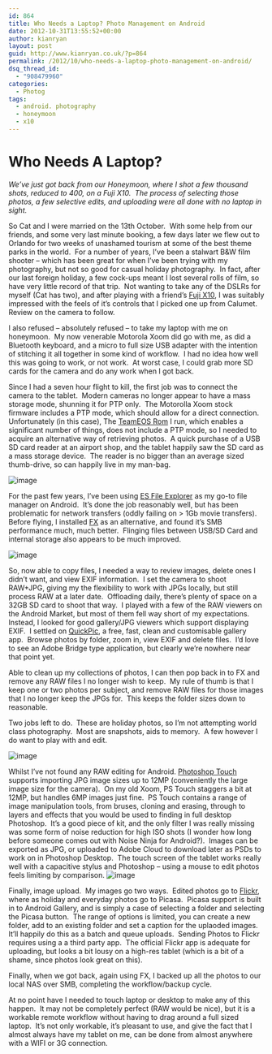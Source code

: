 ```yaml
---
id: 864
title: Who Needs a Laptop? Photo Management on Android
date: 2012-10-31T13:55:52+00:00
author: kianryan
layout: post
guid: http://www.kianryan.co.uk/?p=864
permalink: /2012/10/who-needs-a-laptop-photo-management-on-android/
dsq_thread_id:
  - "908479960"
categories:
  - Photog
tags:
  - android. photography
  - honeymoon
  - x10
---
```

# Who Needs A Laptop?

_We&#8217;ve just got back from our Honeymoon, where I shot a few thousand shots, reduced to 400, on a Fuji X10.  The process of selecting those photos, a few selective edits, and uploading were all done with no laptop in sight._

So Cat and I were married on the 13th October.  With some help from our friends, and some very last minute booking, a few days later we flew out to Orlando for two weeks of unashamed tourism at some of the best theme parks in the world.  For a number of years, I&#8217;ve been a stalwart B&W film shooter &#8211; which has been great for when I&#8217;ve been trying with my photography, but not so good for casual holiday photography.  In fact, after our last foreign holiday, a few cock-ups meant I lost several rolls of film, so have very little record of that trip.  Not wanting to take any of the DSLRs for myself (Cat has two), and after playing with a friend&#8217;s [Fuji X10](http://www.kenrockwell.com/fuji/x10.htm), I was suitably impressed with the feels of it&#8217;s controls that I picked one up from Calumet.  Review on the camera to follow.

I also refused &#8211; absolutely refused &#8211; to take my laptop with me on honeymoon.  My now venerable Motorola Xoom did go with me, as did a Bluetooth keyboard, and a micro to full size USB adapter with the intention of stitching it all together in some kind of workflow.  I had no idea how well this was going to work, or not work.  At worst case, I could grab more SD cards for the camera and do any work when I got back.

Since I had a seven hour flight to kill, the first job was to connect the camera to the tablet.  Modern cameras no longer appear to have a mass storage mode, shunning it for PTP only.  The Motorolla Xoom stock firmware includes a PTP mode, which should allow for a direct connection.  Unfortunately (in this case), The [TeamEOS Rom](http://teameos.org) I run, which enables a significant number of things, does not include a PTP mode, so I needed to acquire an alternative way of retrieving photos.  A quick purchase of a USB SD card reader at an airport shop, and the tablet happily saw the SD card as a mass storage device.  The reader is no bigger than an average sized thumb-drive, so can happily live in my man-bag.

<img title="Screenshot_2012-10-31-13-16-50.png" class="alignnone" alt="image" src="http://www.kianryan.co.uk/wp-content/uploads/2012/10/wpid-Screenshot_2012-10-31-13-16-50.png" />

For the past few years, I&#8217;ve been using [ES File Explorer](https://play.google.com/store/apps/details?id=com.estrongs.android.pop&hl=en) as my go-to file manager on Android.  It&#8217;s done the job reasonably well, but has been problematic for network transfers (oddly failing on > 1Gb movie transfers).  Before flying, I installed [FX](https://play.google.com/store/apps/details?id=nextapp.fx&hl=en) as an alternative, and found it&#8217;s SMB performance much, much better.  Flinging files between USB/SD Card and internal storage also appears to be much improved.

<img title="Screenshot_2012-10-31-13-17-22.png" class="alignnone" alt="image" src="http://www.kianryan.co.uk/wp-content/uploads/2012/10/wpid-Screenshot_2012-10-31-13-17-22.png" />

So, now able to copy files, I needed a way to review images, delete ones I didn&#8217;t want, and view EXIF information.  I set the camera to shoot RAW+JPG, giving my the flexibility to work with JPGs locally, but still process RAW at a later date.  Offloading daily, there&#8217;s plenty of space on a 32GB SD card to shoot that way.  I played with a few of the RAW viewers on the Android Market, but most of them fell way short of my expectations.  Instead, I looked for good gallery/JPG viewers which support displaying EXIF.  I settled on [QuickPic](https://play.google.com/store/apps/details?id=com.alensw.PicFolder&hl=en), a free, fast, clean and customisable gallery app.  Browse photos by folder, zoom in, view EXIF and delete files.  I&#8217;d love to see an Adobe Bridge type application, but clearly we&#8217;re nowhere near that point yet.

Able to clean up my collections of photos, I can then pop back in to FX and remove any RAW files I no longer wish to keep.  My rule of thumb is that I keep one or two photos per subject, and remove RAW files for those images that I no longer keep the JPGs for.  This keeps the folder sizes down to reasonable.

Two jobs left to do.  These are holiday photos, so I&#8217;m not attempting world class photography.  Most are snapshots, aids to memory.  A few however I do want to play with and edit. 

<img title="Screenshot_2012-10-31-13-10-47.png" class="alignnone" alt="image" src="http://www.kianryan.co.uk/wp-content/uploads/2012/10/wpid-Screenshot_2012-10-31-13-10-47.png" />

Whilst I&#8217;ve not found any RAW editing for Android. [Photoshop Touch](https://play.google.com/store/apps/details?id=air.com.adobe.pstouch&hl=en) supports importing JPG image sizes up to 12MP (conveniently the large image size for the camera).  On my old Xoom, PS Touch staggers a bit at 12MP, but handles 6MP images just fine.  PS Touch contains a range of image manipulation tools, from bruses, cloning and erasing, through to layers and effects that you would be used to finding in full desktop Photoshop.  It&#8217;s a good piece of kit, and the only filter I was really missing was some form of noise reduction for high ISO shots (I wonder how long before someone comes out with Noise Ninja for Android?).  Images can be exported as JPG, or uploaded to Adobe Cloud to download later as PSDs to work on in Photoshop Desktop.  The touch screen of the tablet works really well with a capacitive stylus and Photoshop &#8211; using a mouse to edit photos feels limiting by comparison. <img title="Screenshot_2012-10-31-13-22-36.png" class="alignnone" alt="image" src="http://www.kianryan.co.uk/wp-content/uploads/2012/10/wpid-Screenshot_2012-10-31-13-22-36.png" />

Finally, image upload.  My images go two ways.  Edited photos go to [Flickr](https://play.google.com/store/apps/details?id=com.yahoo.mobile.client.android.flickr&hl=en), where as holiday and everyday photos go to Picasa.  Picasa support is built in to Android Gallery, and is simply a case of selecting a folder and selecting the Picasa button.  The range of options is limited, you can create a new folder, add to an existing folder and set a caption for the uplaoded images.  It&#8217;ll happily do this as a batch and queue uploads.  Sending Photos to Flickr requires using a a third party app.  The official Flickr app is adequate for uploading, but looks a bit lousy on a high-res tablet (which is a bit of a shame, since photos look great on this).

Finally, when we got back, again using FX, I backed up all the photos to our local NAS over SMB, completing the workflow/backup cycle.

At no point have I needed to touch laptop or desktop to make any of this happen.  It may not be completely perfect (RAW would be nice), but it is a workable remote workflow without having to drag around a full sized laptop.  It&#8217;s not only workable, it&#8217;s pleasant to use, and give the fact that I almost always have my tablet on me, can be done from almost anywhere with a WIFI or 3G connection.